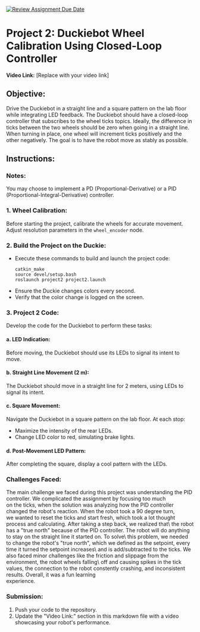 [![Review Assignment Due Date](https://classroom.github.com/assets/deadline-readme-button-24ddc0f5d75046c5622901739e7c5dd533143b0c8e959d652212380cedb1ea36.svg)](https://classroom.github.com/a/b-DAApyw)
# Project 2: Duckiebot Wheel Calibration Using Closed-Loop Controller

**Video Link:** [Replace with your video link]

## Objective:
Drive the Duckiebot in a straight line and a square pattern on the lab floor while integrating LED feedback. The Duckiebot should have a closed-loop controller that subscribes to the wheel ticks topics. Ideally, the difference in ticks between the two wheels should be zero when going in a straight line. When turning in place, one wheel will increment ticks positively and the other negatively. The goal is to have the robot move as stably as possible.

## Instructions:

### Notes:
You may choose to implement a PD (Proportional-Derivative) or a PID (Proportional-Integral-Derivative) controller. 

### 1. Wheel Calibration:
Before starting the project, calibrate the wheels for accurate movement. Adjust resolution parameters in the `wheel_encoder` node.

### 2. Build the Project on the Duckie:
- Execute these commands to build and launch the project code:
    ```
    catkin_make
    source devel/setup.bash
    roslaunch project2 project2.launch
    ```
- Ensure the Duckie changes colors every second.
- Verify that the color change is logged on the screen.

### 3. Project 2 Code:
Develop the code for the Duckiebot to perform these tasks:

#### a. LED Indication:
Before moving, the Duckiebot should use its LEDs to signal its intent to move.

#### b. Straight Line Movement (2 m):
The Duckiebot should move in a straight line for 2 meters, using LEDs to signal its intent.

#### c. Square Movement:
Navigate the Duckiebot in a square pattern on the lab floor. At each stop:
- Maximize the intensity of the rear LEDs.
- Change LED color to red, simulating brake lights.

#### d. Post-Movement LED Pattern:
After completing the square, display a cool pattern with the LEDs.

### Challenges Faced:
The main challenge we faced during this project was understanding the PID controller. We complicated the assignment by focusing too much\
on the ticks, when the solution was analyzing how the PID controller changed the robot's reaction. When the robot took a 90 degree turn,\
we wanted to reset the ticks and start fresh, which took a lot thought process and calculating. After taking a step back, we realized that\ 
the robot has a "true north" because of the PID controller. The robot will do anything to stay on the straight line it started on. To solve\ 
this problem, we needed to change the robot's "true north", which we defined as the setpoint, every time it turned the setpoint increases\ 
and is add/subtracted to the ticks. We also faced minor challenges like the friction and slippage from the environment, the robot wheels falling\ 
off and causing spikes in the tick values, the connection to the robot constently crashing, and inconsistent results. Overall, it was a fun learning\
experience.

### Submission:

1. Push your code to the repository.
2. Update the "Video Link:" section in this markdown file with a video showcasing your robot's performance.
